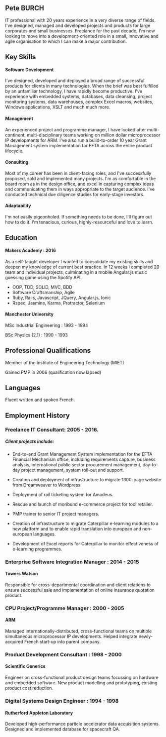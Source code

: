 ## Pete BURCH

IT professional with 20 years experience in a very diverse range of fields. I've designed, managed and developed projects and products for large corporates and small businesses. Freelance for the past decade, I'm now looking to move into a development-oriented role in a small, innovative and agile organisation to which I can make a major contribution.

## Key Skills

#### Software Development
I've designed, developed and deployed a broad range of successful products for clients in many technologies. When the brief was best fulfilled by an unfamiliar technology, I have rapidly become productive. I've experience with embedded systems, databases, data cleansing, project monitoring systems, data warehouses, complex Excel macros, websites, Windows applications, XSLT and much much more.

#### Management
An experienced project and programme manager, I have looked after multi-continent, multi-disciplinary teams working on million dollar microprocessor IP developments for ARM. I've also run a build-to-order 10 year Grant Management system implementation for EFTA across the entire product lifecycle.

#### Consulting
Most of my career has been in client-facing roles, and I've successfully proposed, sold and implemented many projects. I'm as comfortable in the board room as in the design office, and excel in capturing complex ideas and communicating them in ways appropriate to the target audience. I've conducted technical due diligence studies for early-stage investors.

#### Adaptability
I'm not easily pigeonholed. If something needs to be done, I'll figure out how to do it. I'm tenacious, curious, highly-resourceful and love to learn.

## Education

#### Makers Academy : 2016
As a self-taught developer I wanted to consolidate my existing skills and deepen my knowledge of current best practice. In 12 weeks I completed 20 team and individual projects, culminating in a mobile Angular.js music guessing game using the Spotify API.
- OOP, TDD, SOLID, MVC, BDD
- Software Craftsmanship, Agile
- Ruby, Rails, Javascript, JQuery, Angular.js, Ionic
- Rspec, Jasmine, Karma, Protractor, Selenium

#### Manchester University
MSc Industrial Engineering : 1993 - 1994

BSc Physics (2.1) : 1990 - 1993

## Professional Qualifications
Member of the Institute of Engineering Technology (MIET)

Gained PMP in 2006 (qualification now lapsed)

## Languages
Fluent written and spoken French.

## Employment History

### Freelance IT Consultant: 2005 - 2016.

##### Client projects include:
- End-to-end Grant Management System implementation for the EFTA Financial Mechanism office, including requirements capture, business analysis, international public sector procurement management, day-to-day project management, system roll-out and support.

- Creation and deployment of infrastructure to migrate 1300-page website from Dreamweaver to Wordpress.

- Deployment of rail ticketing system for Amadeus.

- Rescue and launch of moribund e-commerce project for tool retailer.

- PMP trainer to senior IT project managers.

- Creation of infrastructure to migrate Caterpillar e-learning modules to a new platform and to enable rapid translation into european and non-european languages.

- Development of Excel reports for Caterpillar to monitor effectiveness of e-learning programmes.

###  Enterprise Software Integration Manager : 2014 - 2015
#### Towers Watson

Responsible for cross-departmental coordination and client relations to ensure successful sale and implementation of online insurance quotation product.

### CPU Project/Programme Manager : 2000 - 2005
#### ARM
Managed internationally-distributed, cross-functional teams on multiple simultaneous microprocessor IP developments. Helped integrate newly-acquired French start-up into parent company.

### Product Development Consultant : 1998 - 2000
#### Scientific Generics
Engineer on cross-functional product design teams focussing on hardware and embedded software. New product modelling and prototyping, existing product cost reduction.

### Digital Systems Design Engineer : 1994 - 1998
#### Rutherford Appleton Laboratory
Developed high-performance particle accelerator data acquisition systems.
Designed and implemented database for spacecraft QA.
